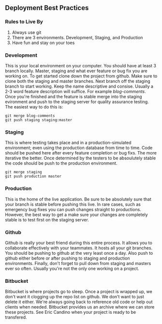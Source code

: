 ## Deployment Best Practices

### Rules to Live By
1. Always use git
2. There are 3 environments. Development, Staging, and Production
3. Have fun and stay on your toes

### Development
This is your local environment on your computer. You should have at least 3 branch locally. Master, staging and what ever feature or bug fix you are working on. To get started clone down the project from github. Make sure to clone both the staging and master branches. Next branch off the staging branch to start working. Keep the name descriptive and consise. Usually a 2-3 word feature description will suffice. For example *blog-comments*. Once you're finished and the feature is stable merge into the staging evironment and push to the staging server for quality assurance testing. The easiest way to do this is:
```
git merge blog-comments
git push staging staging:master
```

### Staging
This is where testing takes place and in a production-simulated environment; even using the production database from time to time. Code should be pushed here after every feature completion or bug fixs. The more iterative the better. Once determined by the testers to be absoulutely stable the code should be push to the production environment.
```
git merge staging
git push production master
```

### Production
This is the home of the live application. Be sure to be absolutely sure that your branch is stable before pushing this live. In rare cases, such as emergency bug fixes you can push changes straight to productions. However, the best way to get a make sure your changes are completely stable is to test first on the staging server.

### Github
Github is really your best friend during this entire process. It allows you to collaborate effectively with your teammates. It hosts all your git branches. You should be pushing to github at the very least once a day. Also push to github either before or after pushing to staging and production environments. Finally, don't forget to pull down from staging and masters ever so often. Usually you're not the only one working on a project.

### Bitbucket
Bitbucket is where projects go to sleep. Once a project is wrapped up, we don't want it clogging up the repo list on github. We don't want to just delete it either. We're always going back to reference old code or help out clients when needed. Bitbucket provides us an archive where we can store these projects. See Eric Candino when your project is ready to be transfered. 